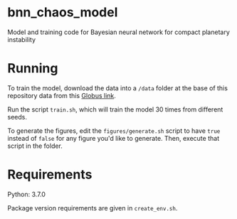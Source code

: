# bnn_chaos_model
Model and training code for Bayesian neural network for compact planetary instability

# Running

To train the model, download the data into a `/data` folder at the base of this repository
data from this [Globus link](https://app.globus.org/file-manager?origin_id=ae09b8a8-5040-11eb-a4d1-0a53a3613b81&origin_path=%2F).

Run the script `train.sh`, which will train
the model 30 times from different seeds.

To generate the figures, edit the `figures/generate.sh` script
to have `true` instead of `false` for any figure you'd like to generate.
Then, execute that script in the folder.

# Requirements

Python: 3.7.0

Package version requirements are given in `create_env.sh`.

